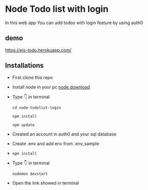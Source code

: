 # Node Todo list with login

In this web app You can add todos with login feature by using auth0
## demo 
https://ejs-todo.herokuapp.com/

## Installations

-   First clone this repo
-   Install node in your pc [node download](https://nodejs.org/)
-   Type 👇 in terminal

    `cd node-todolist-login`

    `npm install`

    `npm update`

-   Created an account in auth0 and your sql database
-   Create .env and add env from .env_sample

-   `npm install`

-   Type 👇 in terminal

    `nodemon devstart`

-   Open the link showed in terminal
